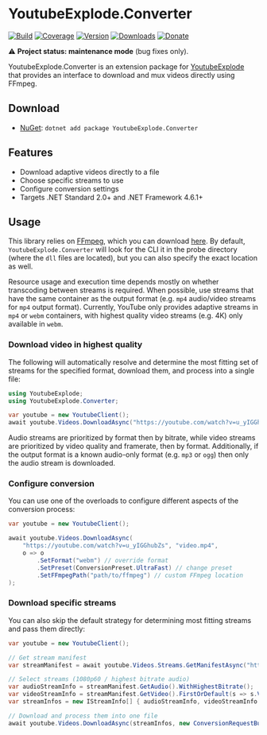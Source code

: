 # YoutubeExplode.Converter

[![Build](https://github.com/Tyrrrz/YoutubeExplode.Converter/workflows/CI/badge.svg?branch=master)](https://github.com/Tyrrrz/YoutubeExplode.Converter/actions)
[![Coverage](https://codecov.io/gh/Tyrrrz/YoutubeExplode.Converter/branch/master/graph/badge.svg)](https://codecov.io/gh/Tyrrrz/YoutubeExplode.Converter)
[![Version](https://img.shields.io/nuget/v/YoutubeExplode.Converter.svg)](https://nuget.org/packages/YoutubeExplode.Converter)
[![Downloads](https://img.shields.io/nuget/dt/YoutubeExplode.Converter.svg)](https://nuget.org/packages/YoutubeExplode.Converter)
[![Donate](https://img.shields.io/badge/donate-$$$-purple.svg)](https://tyrrrz.me/donate)

⚠️ **Project status: maintenance mode** (bug fixes only).

YoutubeExplode.Converter is an extension package for [YoutubeExplode](https://github.com/Tyrrrz/YoutubeExplode) that provides an interface to download and mux videos directly using FFmpeg.

## Download

- [NuGet](https://nuget.org/packages/YoutubeExplode.Converter): `dotnet add package YoutubeExplode.Converter`

## Features

- Download adaptive videos directly to a file
- Choose specific streams to use
- Configure conversion settings
- Targets .NET Standard 2.0+ and .NET Framework 4.6.1+

## Usage

This library relies on [FFmpeg](https://ffmpeg.org), which you can download [here](https://github.com/vot/ffbinaries-prebuilt). By default, `YoutubeExplode.Converter` will look for the CLI it in the probe directory (where the `dll` files are located), but you can also specify the exact location as well.

Resource usage and execution time depends mostly on whether transcoding between streams is required. When possible, use streams that have the same container as the output format (e.g. `mp4` audio/video streams for `mp4` output format). Currently, YouTube only provides adaptive streams in `mp4` or `webm` containers, with highest quality video streams (e.g. 4K) only available in `webm`.

### Download video in highest quality

The following will automatically resolve and determine the most fitting set of streams for the specified format, download them, and process into a single file:

```c#
using YoutubeExplode;
using YoutubeExplode.Converter;

var youtube = new YoutubeClient();
await youtube.Videos.DownloadAsync("https://youtube.com/watch?v=u_yIGGhubZs", "video.mp4");
```

Audio streams are prioritized by format then by bitrate, while video streams are prioritized by video quality and framerate, then by format. Additionally, if the output format is a known audio-only format (e.g. `mp3` or `ogg`) then only the audio stream is downloaded.

### Configure conversion

You can use one of the overloads to configure different aspects of the conversion process:

```c#
var youtube = new YoutubeClient();

await youtube.Videos.DownloadAsync(
    "https://youtube.com/watch?v=u_yIGGhubZs", "video.mp4",
    o => o
        .SetFormat("webm") // override format
        .SetPreset(ConversionPreset.UltraFast) // change preset
        .SetFFmpegPath("path/to/ffmpeg") // custom FFmpeg location
);
```

### Download specific streams

You can also skip the default strategy for determining most fitting streams and pass them directly:

```c#
var youtube = new YoutubeClient();

// Get stream manifest
var streamManifest = await youtube.Videos.Streams.GetManifestAsync("https://youtube.com/watch?v=u_yIGGhubZs");

// Select streams (1080p60 / highest bitrate audio)
var audioStreamInfo = streamManifest.GetAudio().WithHighestBitrate();
var videoStreamInfo = streamManifest.GetVideo().FirstOrDefault(s => s.VideoQualityLabel == "1080p60");
var streamInfos = new IStreamInfo[] { audioStreamInfo, videoStreamInfo };

// Download and process them into one file
await youtube.Videos.DownloadAsync(streamInfos, new ConversionRequestBuilder("video.mp4").Build());
```
